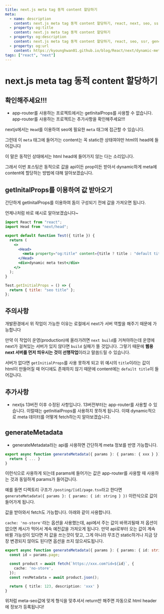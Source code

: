 ```yaml
---
title: next.js meta tag 동적 content 할당하기
meta:
  - name: description
    content: next.js meta tag 동적 content 할당하기, react, next, seo, ssr, dynamic meta content, getInitialProps, generateMetadata
  - property: og:title
    content: next.js meta tag 동적 content 할당하기
  - property: og:description
    content: next.js meta tag 동적 content 할당하기, react, seo, ssr, generateMetadata
  - property: og:url
    content: https://kyounghwan01.github.io/blog/React/next/dynamic-meta/
tags: ["react", "next"]
---
```


# next.js meta tag 동적 content 할당하기

## 확인해주세요!!!
- app-router를 사용하는 프로젝트에서는 getInitalProps를 사용할 수 없습니다. app-router를 사용하는 프로젝트는 추가사항을 확인해주세요!!!

nextjs에서는 `Head`를 이용하여 seo에 필요한 `meta` 태그에 접근할 수 있습니다.

그런데 이 `meta` 태그에 들어가는 content는 꼭 static한 상태여야만 html의 head에 들어갑니다

이 말은 동적인 상태에서는 html head에 들어가지 않는 다는 소리입니다.

그래서 이번 포스팅은 동적으로 값을 api이든 prop이든 받아서 dynamic하게 meta에 content에 할당하는 방법에 대해 알아보겠습니다.

## getInitalProps를 이용하여 값 받아오기

간단하게 getInitalProps를 이용하여 돔이 구성되기 전에 값을 가져오면 됩니다.

언제나처럼 바로 예시로 알아보겠습니다~

```jsx {7-9,15-17}
import React from "react";
import Head from "next/head";

export default function Test({ title }) {
  return (
    <>
      <Head>
        <meta property="og:title" content={title ? title : "default title"} />
      </Head>
      <div>dynamic meta test</div>
    </>
  );
}

Test.getInitialProps = () => {
  return { title: "seo title" };
};
```

## 주의사항

개발환경에서 위 작업이 가능한 이유는 로컬에서 next가 서버 역할을 해주기 때문에 가능합니다

만약 이 작업이 운영(production)에 올라가려면 `next build`를 거쳐야하는데 운영에 next가 걸쳐있는 서버가 있지 않다면 `build` 실패가 뜰 것입니다. 그렇기 때문에 **웹용 next 서버를 먼저 띄우시는 것이 선행작업**이라고 말씀드릴 수 있습니다.

서버가 없다면 `getInitialProps`를 사용 못하게 되고 위 예시의 `title`이라는 값이 html이 만들어질 때 어디에도 존재하지 않기 때문에 content에는 `defailt title`이 들어갑니다.

## 추가사항

- nextjs 13버전 이후 수정된 사항입니다. 13버전부터는 app-router를 사용할 수 있습니다. 이럴때는 getInitialProps를 사용하지 못하게 됩니다. 이때 dynamic적으로 meta 데이터를 어떻게 fetch하는지 알아보겠습니다.

## generateMetadata

- generateMetadata라는 api를 사용하면 간단하게 meta 정보를 반영 가능합니다.

```ts
export async function generateMetadata({ params }: { params: { xxx } }): Promise<Metadata> {
  return { ... }
}
```

이런식으로 사용하게 되는데 params에 들어가는 값은 app-router를 사용할 때 사용하는 것과 동일하게 params가 들어갑니다.

예를 들면 디렉토리 구조가 `/posting/[id]/page.tsx`라고 한다면 `generateMetadata({ params }: { params: { id: string } })` 이런식으로 값이 들어가게 됩니다.

값을 받아와서 fetch도 가능합니다. 아래와 같이 사용합니다. 

`cache: 'no-store'`라는 옵션을 사용했는데, api에서 주는 값이 바뀌괴될때 저 옵션이 없으면 캐시가 먹어서 계속 예전값을 가져오게 됩니다. 만약 api로부터 오는 값이 계속 바뀔 가능성이 있다면 저 값을 쓰는것이 맞고, 그게 아니라 무조건 static하거나 지금 당장 변경되지 않아도 된다면 옵션을 쓰지 않으셔도됩니다.

```ts
export async function generateMetadata({ params }: { params: { id: string } }): Promise<Metadata> {
  const id = params.page;

  const product = await fetch(`https://xxx.com?id=${id}`, {
    cache: 'no-store',
  });
  const resMetadata = await product.json();

  return { title: 123, description: 'xxx' }
}
```

위처럼 meta-seo값에 맞게 형식을 맞추셔서 return만 해주면 자동으로 html header에 정보가 등록됩니다!

<TagLinks />

<Comment />
